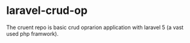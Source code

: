 # laravel-crud-op

The cruent repo is basic crud oprarion application with laravel 5 (a vast used php framwork).
